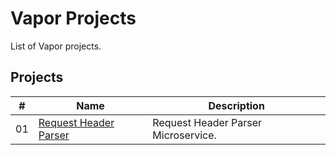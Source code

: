 # Vapor Projects

List of Vapor projects.

## Projects

|  #  | Name                                                | Description                          |
| ----| ----------------------------------------------------| -------------------------------------|
|  01 | [Request Header Parser](./request-header/README.md) |  Request Header Parser Microservice. |
